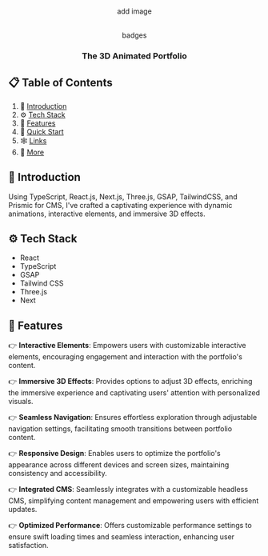 <div align="center">
  <br />

add image


  <br />

  <div>
    badges
  </div>

  <h3 align="center">The 3D Animated Portfolio</h3>


</div>

## 📋 <a name="table">Table of Contents</a>

1. 🤖 [Introduction](#introduction)
2. ⚙️ [Tech Stack](#tech-stack)
3. 🔋 [Features](#features)
4. 🤸 [Quick Start](#quick-start)
5. 🕸️ [Links](#links)
6. 🔗 [More](#more)

## <a name="introduction">🤖 Introduction</a>

Using TypeScript, React.js, Next.js, Three.js, GSAP, TailwindCSS, and Prismic for CMS, I've crafted a captivating experience with dynamic animations, interactive elements, and immersive 3D effects. 

## <a name="tech-stack">⚙️ Tech Stack</a>

- React
- TypeScript
- GSAP
- Tailwind CSS
- Three.js
- Next

## <a name="features">🔋 Features</a>

👉 **Interactive Elements**: Empowers users with customizable interactive elements, encouraging engagement and interaction with the portfolio's content.

👉 **Immersive 3D Effects**: Provides options to adjust 3D effects, enriching the immersive experience and captivating users' attention with personalized visuals.

👉 **Seamless Navigation**: Ensures effortless exploration through adjustable navigation settings, facilitating smooth transitions between portfolio content.

👉 **Responsive Design**: Enables users to optimize the portfolio's appearance across different devices and screen sizes, maintaining consistency and accessibility.

👉 **Integrated CMS**: Seamlessly integrates with a customizable headless CMS, simplifying content management and empowering users with efficient updates.

👉 **Optimized Performance**: Offers customizable performance settings to ensure swift loading times and seamless interaction, enhancing user satisfaction.